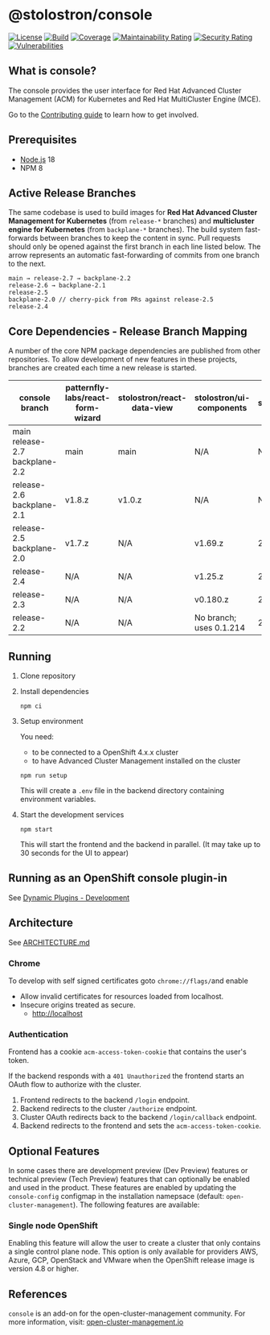[comment]: # ' Copyright Contributors to the Open Cluster Management project '

# @stolostron/console

[![License](https://img.shields.io/:license-apache-blue.svg)](http://www.apache.org/licenses/LICENSE-2.0.html)
[![Build](https://img.shields.io/badge/build-Prow-informational)](https://prow.ci.openshift.org/?repo=stolostron%2Fconsole)
[![Coverage](https://sonarcloud.io/api/project_badges/measure?project=open-cluster-management_console&metric=coverage&token=678092fc6e15fad203b8883681417cca4c477c6b)](https://sonarcloud.io/dashboard?id=open-cluster-management_console)
[![Maintainability Rating](https://sonarcloud.io/api/project_badges/measure?project=open-cluster-management_console&metric=sqale_rating&token=678092fc6e15fad203b8883681417cca4c477c6b)](https://sonarcloud.io/dashboard?id=open-cluster-management_console)
[![Security Rating](https://sonarcloud.io/api/project_badges/measure?project=open-cluster-management_console&metric=security_rating&token=678092fc6e15fad203b8883681417cca4c477c6b)](https://sonarcloud.io/dashboard?id=open-cluster-management_console)
[![Vulnerabilities](https://sonarcloud.io/api/project_badges/measure?project=open-cluster-management_console&metric=vulnerabilities&token=678092fc6e15fad203b8883681417cca4c477c6b)](https://sonarcloud.io/dashboard?id=open-cluster-management_console)

## What is console?

The console provides the user interface for Red Hat Advanced Cluster Management (ACM) for Kubernetes and Red Hat MultiCluster Engine (MCE).

Go to the [Contributing guide](CONTRIBUTING.md) to learn how to get involved.

## Prerequisites

-   [Node.js](https://nodejs.org) 18
-   NPM 8

## Active Release Branches

The same codebase is used to build images for **Red Hat Advanced Cluster Management for Kubernetes** (from `release-*` branches) and **multicluster engine for Kubernetes** (from `backplane-*` branches). The build system fast-forwards between branches to keep the content in sync. Pull requests should only be opened against the first branch in each line listed below. The arrow represents an automatic fast-forwarding of commits from one branch to the next.

```
main → release-2.7 → backplane-2.2
release-2.6 → backplane-2.1
release-2.5
backplane-2.0 // cherry-pick from PRs against release-2.5
release-2.4
```

## Core Dependencies - Release Branch Mapping

A number of the core NPM package dependencies are published from other repositories. To allow development of new features in these projects, branches are created each time a new release is started.

| console branch                         | patternfly-labs/react-form-wizard | stolostron/react-data-view | stolostron/ui-components | stolostron/temptifly |
| -------------------------------------- | --------------------------------- | -------------------------- | ------------------------ | -------------------- |
| main<br/>release-2.7<br/>backplane-2.2 | main                              | main                       | N/A                      | N/A                  |
| release-2.6<br/>backplane-2.1          | v1.8.z                            | v1.0.z                     | N/A                      | N/A                  |
| release-2.5<br/>backplane-2.0          | v1.7.z                            | N/A                        | v1.69.z                  | 2.5                  |
| release-2.4                            | N/A                               | N/A                        | v1.25.z                  | 2.4                  |
| release-2.3                            | N/A                               | N/A                        | v0.180.z                 | 2.3                  |
| release-2.2                            | N/A                               | N/A                        | No branch; uses 0.1.214  | 2.2                  |

## Running

1. Clone repository

2. Install dependencies

    ```
    npm ci
    ```

3. Setup environment

    You need:

    - to be connected to a OpenShift 4.x.x cluster
    - to have Advanced Cluster Management installed on the cluster

    ```
    npm run setup
    ```

    This will create a `.env` file in the backend directory containing environment variables.

4. Start the development services

    ```
    npm start
    ```

    This will start the frontend and the backend in parallel. (It may take up to 30 seconds for the UI to appear)

## Running as an OpenShift console plugin-in

See [Dynamic Plugins - Development](frontend/PLUGIN.md#development)

## Architecture

See [ARCHITECTURE.md](docs/ARCHITECTURE.md)

### Chrome

To develop with self signed certificates goto `chrome://flags/`and enable

-   Allow invalid certificates for resources loaded from localhost.
-   Insecure origins treated as secure.
    -   <http://localhost>

### Authentication

Frontend has a cookie `acm-access-token-cookie` that contains the user's token.

If the backend responds with a `401 Unauthorized` the frontend starts an OAuth flow to authorize with the cluster.

1. Frontend redirects to the backend `/login` endpoint.
2. Backend redirects to the cluster `/authorize` endpoint.
3. Cluster OAuth redirects back to the backend `/login/callback` endpoint.
4. Backend redirects to the frontend and sets the `acm-access-token-cookie`.

## Optional Features

In some cases there are development preview (Dev Preview) features or technical preview (Tech Preview) features that can optionally be enabled and used in the product. These features are enabled by updating the `console-config` configmap in the installation namepsace (default: `open-cluster-management`). The following features are available:

### Single node OpenShift

Enabling this feature will allow the user to create a cluster that only contains a single control plane node. This option is only available for providers AWS, Azure, GCP, OpenStack and VMware when the OpenShift release image is version 4.8 or higher.

## References

`console` is an add-on for the open-cluster-management community. For more information, visit: [open-cluster-management.io](https://open-cluster-management.io)
